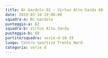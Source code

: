 ```yaml
---
title: Bc Gardolo 82 - Virtus Alto Garda 48
date: 2019-03-10 19:00:00
squadra-a: Bc Gardolo
punteggio-a: 82
squadra-b: Virtus Alto Garda
punteggio-b: 48
partite/squadra: serie-d-18-19
luogo: Centro Sportivo Trento Nord
categoria: serie d
---
```

